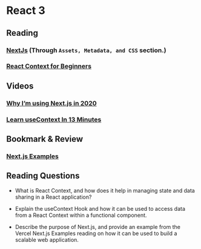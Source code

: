 # React 3

## Reading

### [NextJs](https://nextjs.org/learn/basics/getting-started) (Through `Assets, Metadata, and CSS` section.)

### [React Context for Beginners](https://www.freecodecamp.org/news/react-context-for-beginners/)

## Videos

### [Why I’m using Next.js in 2020](https://www.youtube.com/watch?v=rtgbaKBhdkk)

### [Learn useContext In 13 Minutes](https://www.youtube.com/watch?v=5LrDIWkK_Bc)

## Bookmark & Review

### [Next.js Examples](https://github.com/vercel/next.js/tree/canary/examples)

## Reading Questions

- What is React Context, and how does it help in managing state and data sharing in a React application?

- Explain the useContext Hook and how it can be used to access data from a React Context within a functional component.

- Describe the purpose of Next.js, and provide an example from the Vercel Next.js Examples reading on how it can be used to build a scalable web application.
